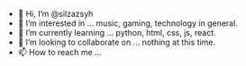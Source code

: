 - 👋 Hi, I’m @silzazsyh
- 👀 I’m interested in ... music, gaming, technology in general.
- 🌱 I’m currently learning ... python, html, css, js, react.
- 💞️ I’m looking to collaborate on ... nothing at this time.
- 📫 How to reach me ... 

<!---
silzazsyh/silzazsyh is a ✨ special ✨ repository because its `README.md` (this file) appears on your GitHub profile.
You can click the Preview link to take a look at your changes.
--->
